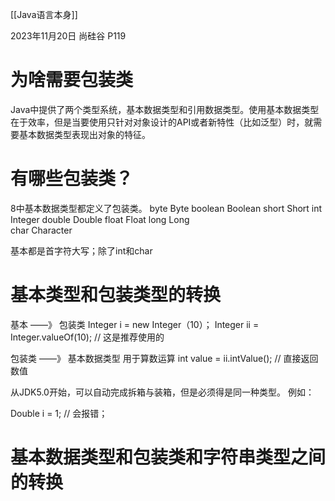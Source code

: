[[Java语言本身]]

2023年11月20日 尚硅谷  P119
# 为啥需要包装类
Java中提供了两个类型系统，基本数据类型和引用数据类型。使用基本数据类型在于效率，但是当要使用只针对对象设计的API或者新特性（比如泛型）时，就需要基本数据类型表现出对象的特征。

# 有哪些包装类？
8中基本数据类型都定义了包装类。
byte              Byte
boolean        Boolean
short             Short
int                  Integer
double          Double
float              Float
long              Long       
char              Character

基本都是首字符大写；除了int和char

# 基本类型和包装类型的转换

基本  ——》  包装类
Integer i = new Integer（10）；
Integer ii = Integer.valueOf(10); // 这是推荐使用的

包装类 ——》 基本数据类型
用于算数运算
int value = ii.intValue(); // 直接返回数值

从JDK5.0开始，可以自动完成拆箱与装箱，但是必须得是同一种类型。
例如：

Double i = 1; // 会报错；

# 基本数据类型和包装类和字符串类型之间的转换





